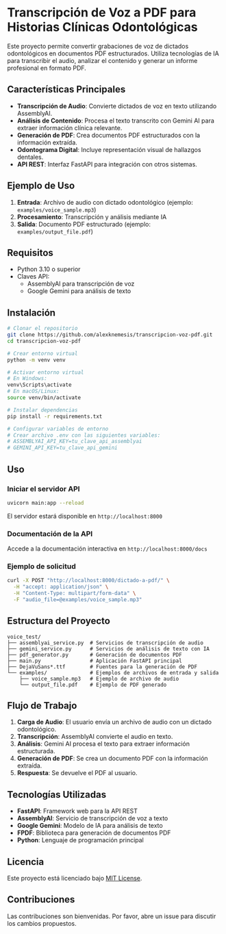 # Transcripción de Voz a PDF para Historias Clínicas Odontológicas

Este proyecto permite convertir grabaciones de voz de dictados odontológicos en documentos PDF estructurados. Utiliza tecnologías de IA para transcribir el audio, analizar el contenido y generar un informe profesional en formato PDF.

## Características Principales

- **Transcripción de Audio**: Convierte dictados de voz en texto utilizando AssemblyAI.
- **Análisis de Contenido**: Procesa el texto transcrito con Gemini AI para extraer información clínica relevante.
- **Generación de PDF**: Crea documentos PDF estructurados con la información extraída.
- **Odontograma Digital**: Incluye representación visual de hallazgos dentales.
- **API REST**: Interfaz FastAPI para integración con otros sistemas.

## Ejemplo de Uso

1. **Entrada**: Archivo de audio con dictado odontológico (ejemplo: `examples/voice_sample.mp3`)
2. **Procesamiento**: Transcripción y análisis mediante IA
3. **Salida**: Documento PDF estructurado (ejemplo: `examples/output_file.pdf`)

## Requisitos

- Python 3.10 o superior
- Claves API:
  - AssemblyAI para transcripción de voz
  - Google Gemini para análisis de texto

## Instalación

```bash
# Clonar el repositorio
git clone https://github.com/alexknemesis/transcripcion-voz-pdf.git
cd transcripcion-voz-pdf

# Crear entorno virtual
python -m venv venv

# Activar entorno virtual
# En Windows:
venv\Scripts\activate
# En macOS/Linux:
source venv/bin/activate

# Instalar dependencias
pip install -r requirements.txt

# Configurar variables de entorno
# Crear archivo .env con las siguientes variables:
# ASSEMBLYAI_API_KEY=tu_clave_api_assemblyai
# GEMINI_API_KEY=tu_clave_api_gemini
```

## Uso

### Iniciar el servidor API

```bash
uvicorn main:app --reload
```

El servidor estará disponible en `http://localhost:8000`

### Documentación de la API

Accede a la documentación interactiva en `http://localhost:8000/docs`

### Ejemplo de solicitud

```bash
curl -X POST "http://localhost:8000/dictado-a-pdf/" \
  -H "accept: application/json" \
  -H "Content-Type: multipart/form-data" \
  -F "audio_file=@examples/voice_sample.mp3"
```

## Estructura del Proyecto

```
voice_test/
├── assemblyai_service.py  # Servicios de transcripción de audio
├── gemini_service.py      # Servicios de análisis de texto con IA
├── pdf_generator.py       # Generación de documentos PDF
├── main.py                # Aplicación FastAPI principal
├── DejaVuSans*.ttf        # Fuentes para la generación de PDF
└── examples/              # Ejemplos de archivos de entrada y salida
    ├── voice_sample.mp3   # Ejemplo de archivo de audio
    └── output_file.pdf    # Ejemplo de PDF generado
```

## Flujo de Trabajo

1. **Carga de Audio**: El usuario envía un archivo de audio con un dictado odontológico.
2. **Transcripción**: AssemblyAI convierte el audio en texto.
3. **Análisis**: Gemini AI procesa el texto para extraer información estructurada.
4. **Generación de PDF**: Se crea un documento PDF con la información extraída.
5. **Respuesta**: Se devuelve el PDF al usuario.

## Tecnologías Utilizadas

- **FastAPI**: Framework web para la API REST
- **AssemblyAI**: Servicio de transcripción de voz a texto
- **Google Gemini**: Modelo de IA para análisis de texto
- **FPDF**: Biblioteca para generación de documentos PDF
- **Python**: Lenguaje de programación principal

## Licencia

Este proyecto está licenciado bajo [MIT License](LICENSE).

## Contribuciones

Las contribuciones son bienvenidas. Por favor, abre un issue para discutir los cambios propuestos.